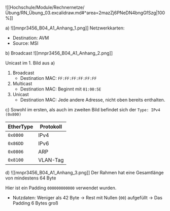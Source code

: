 ![[Hochschule/Module/Rechnernetze/Übung/RN_Übung_03.excalidraw.md#^area=2mazZj6PNeDN4bngGfSzg|100%]]

a)
![[mnpr3456_B04_A1_Anhang_1.png]]
Netzwerkkarten:

- Destination: AVM
- Source: MSI

<div style='page-break-after: always;'></div>

b)
Broadcast
![[mnpr3456_B04_A1_Anhang_2.png]]

Unicast im 1. Bild aus a)

1. Broadcast
    - Destination MAC: `FF:FF:FF:FF:FF:FF`
2. Multicast
    - Destination MAC: Beginnt mit `01:00:5E`
3. Unicast
    - Destination MAC: Jede andere Adresse, nicht oben bereits enthalten.

<div style='page-break-after: always;'></div>

c)
Sowohl im ersten, als auch im zweiten Bild befindet sich der `Type: IPv4 (0x800)`

| EtherType | Protokoll |
| --------- | --------- |
| `0x0800`  | IPv4      |
| `0x86DD`  | IPv6      |
| `0x0806`  | ARP       |
| `0x8100`  | VLAN-Tag  |

<div style='page-break-after: always;'></div>

d)
![[mnpr3456_B04_A1_Anhang_3.png]]
Der Rahmen hat eine Gesamtlänge von mindestens 64 Byte

Hier ist ein Padding `000000000000` verwendet wurden.

- Nutzdaten: Weniger als 42 Byte → Rest mit Nullen (`00`) aufgefüllt
    $\to$ Das Padding 6 Bytes groß
